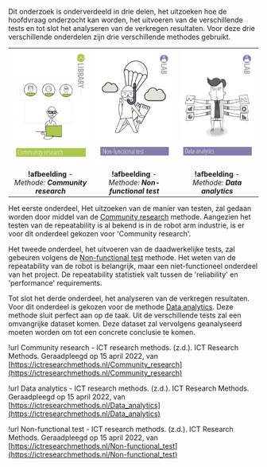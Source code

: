 
Dit onderzoek is onderverdeeld in drie delen, het uitzoeken hoe de hoofdvraag onderzocht kan worden, het uitvoeren van de verschillende tests en tot slot het analyseren van de verkregen resultaten. Voor deze drie verschillende onderdelen zijn drie verschillende methodes gebruikt.

||||
|:---:|:---:|:---:|
|<img src="assets/community_research.png" alt="drawing" style="width:300px;"/>|<img src="assets/non-functional_test.png" alt="drawing" style="width:300px;"/>|<img src="assets/data_analytics.png" alt="drawing" style="width:300px;"/>|
|**!afbeelding** - *Methode: **Community research***|**!afbeelding** - *Methode: **Non-functional test***|**!afbeelding** - *Methode: **Data analytics***|

Het eerste onderdeel, Het uitzoeken van de manier van testen, zal gedaan worden door middel van de [Community research](https://ictresearchmethods.nl/Community_research) methode. Aangezien het testen van de repeatability is al bekend is in de robot arm industrie, is er voor dit onderdeel gekozen voor 'Community research'.

Het tweede onderdeel, het uitvoeren van de daadwerkelijke tests, zal gebeuren volgens de [Non-functional test](https://ictresearchmethods.nl/Non-functional_test) methode. Het weten van de repeatability van de robot is belangrijk, maar een niet-functioneel onderdeel van het project. De repeatability statistiek valt tussen de 'reliability' en 'performance' requirements.

Tot slot het derde onderdeel, het analyseren van de verkregen resultaten. Voor dit onderdeel is gekozen voor de methode [Data analytics](https://ictresearchmethods.nl/Data_analytics). Deze methode sluit perfect aan op de taak. Uit de verschillende tests zal een omvangrijke dataset komen. Deze dataset zal vervolgens geanalyseerd moeten worden om tot een concrete conclusie te komen.

!url Community research - ICT research methods. (z.d.). ICT Research Methods. Geraadpleegd op 15 april 2022, van [https://ictresearchmethods.nl/Community_research](https://ictresearchmethods.nl/Community_research)

!url Data analytics - ICT research methods. (z.d.). ICT Research Methods. Geraadpleegd op 15 april 2022, van [https://ictresearchmethods.nl/Data_analytics](https://ictresearchmethods.nl/Data_analytics)

!url Non-functional test - ICT research methods. (z.d.). ICT Research Methods. Geraadpleegd op 15 april 2022, van [https://ictresearchmethods.nl/Non-functional_test](https://ictresearchmethods.nl/Non-functional_test)